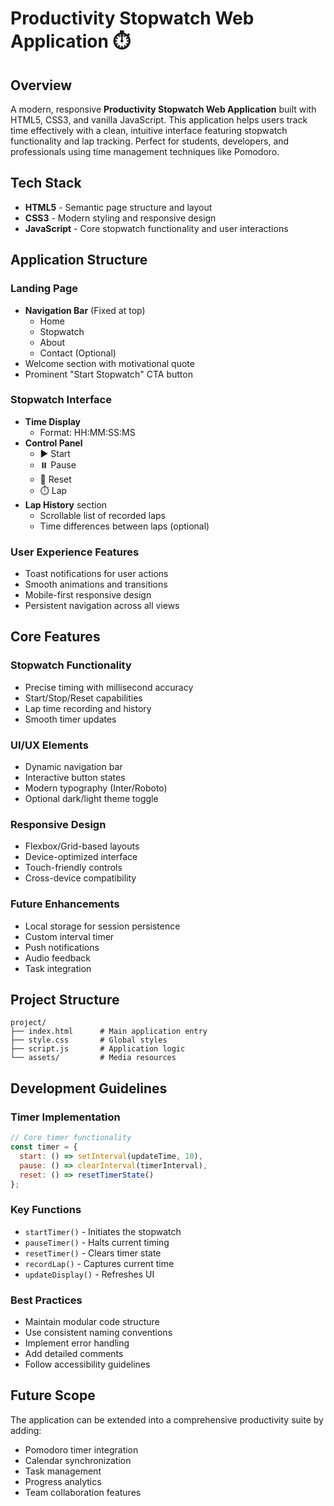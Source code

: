 # Productivity Stopwatch Web Application ⏱️

## Overview 

A modern, responsive **Productivity Stopwatch Web Application** built with HTML5, CSS3, and vanilla JavaScript. This application helps users track time effectively with a clean, intuitive interface featuring stopwatch functionality and lap tracking. Perfect for students, developers, and professionals using time management techniques like Pomodoro.

## Tech Stack 

- **HTML5** - Semantic page structure and layout
- **CSS3** - Modern styling and responsive design
- **JavaScript** - Core stopwatch functionality and user interactions

## Application Structure 

### Landing Page
- **Navigation Bar** (Fixed at top)
  - Home
  - Stopwatch
  - About
  - Contact (Optional)
- Welcome section with motivational quote
- Prominent "Start Stopwatch" CTA button

### Stopwatch Interface
- **Time Display**
  - Format: HH:MM:SS:MS
- **Control Panel**
  - ▶️ Start
  - ⏸️ Pause
  - 🔄 Reset
  - ⏱️ Lap
- **Lap History** section
  - Scrollable list of recorded laps
  - Time differences between laps (optional)

### User Experience Features
- Toast notifications for user actions
- Smooth animations and transitions
- Mobile-first responsive design
- Persistent navigation across all views

## Core Features 

### Stopwatch Functionality 
- Precise timing with millisecond accuracy
- Start/Stop/Reset capabilities
- Lap time recording and history
- Smooth timer updates

### UI/UX Elements 
- Dynamic navigation bar
- Interactive button states
- Modern typography (Inter/Roboto)
- Optional dark/light theme toggle

### Responsive Design 
- Flexbox/Grid-based layouts
- Device-optimized interface
- Touch-friendly controls
- Cross-device compatibility

### Future Enhancements 
- Local storage for session persistence
- Custom interval timer
- Push notifications
- Audio feedback
- Task integration

## Project Structure 

```
project/
├── index.html      # Main application entry
├── style.css       # Global styles
├── script.js       # Application logic
└── assets/         # Media resources
```

## Development Guidelines 

### Timer Implementation
```javascript
// Core timer functionality
const timer = {
  start: () => setInterval(updateTime, 10),
  pause: () => clearInterval(timerInterval),
  reset: () => resetTimerState()
};
```

### Key Functions
- `startTimer()` - Initiates the stopwatch
- `pauseTimer()` - Halts current timing
- `resetTimer()` - Clears timer state
- `recordLap()` - Captures current time
- `updateDisplay()` - Refreshes UI

### Best Practices
- Maintain modular code structure
- Use consistent naming conventions
- Implement error handling
- Add detailed comments
- Follow accessibility guidelines

## Future Scope 

The application can be extended into a comprehensive productivity suite by adding:
- Pomodoro timer integration
- Calendar synchronization
- Task management
- Progress analytics
- Team collaboration features


